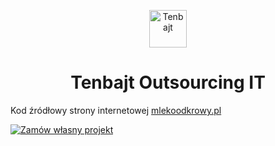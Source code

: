 <p align="center">
  <a href="https://www.tenbajt.pl">
    <img alt="Tenbajt" src="https://www.tenbajt.pl/images/github-logo.svg" width="60" />
  </a>
</p>
<h1 align="center">
  Tenbajt Outsourcing IT
</h1>

Kod źródłowy strony internetowej [mlekoodkrowy.pl](https://www.mlekoodkrowy.pl)

[<img src="https://www.gatsbyjs.com/deploynow.svg" alt="Zamów własny projekt">](https://www.tenbajt.pl)
